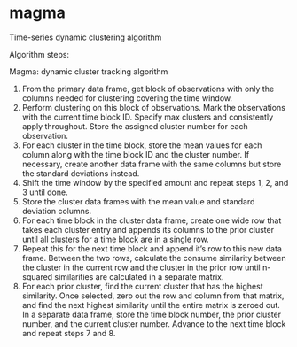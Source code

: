 # magma
Time-series dynamic clustering algorithm

Algorithm steps:

Magma: dynamic cluster tracking algorithm

1. From the primary data frame, get block of observations with only the columns needed for clustering  covering the time window. 
2. Perform clustering on this block of observations. Mark the observations with the current time block ID. Specify max clusters and consistently apply throughout. Store the assigned cluster number for each observation. 
3. For each cluster in the time block, store the mean values for each column along with the time block ID and the cluster number. If necessary, create another data frame with the same columns but store the standard deviations instead. 
4. Shift the time window by the specified amount and repeat steps 1, 2, and 3 until done. 
5. Store the cluster data frames with the mean value and standard deviation columns.
6. For each time block in the cluster data frame, create one wide row that takes each cluster entry and appends its columns to the prior cluster until all clusters for a time block are in a single row. 
7. Repeat this for the next time block and append it’s row to this new data frame. Between the two rows, calculate the consume similarity between the cluster in the current row and the cluster in the prior row until n-squared similarities are calculated in a separate matrix. 
8. For each prior cluster, find the current cluster that has the highest similarity. Once selected, zero out the row and column from that matrix, and find the next highest similarity until the entire matrix is zeroed out. In a separate data frame, store the time block number, the prior cluster number, and the current cluster number. Advance to the next time block and repeat steps 7 and 8. 

